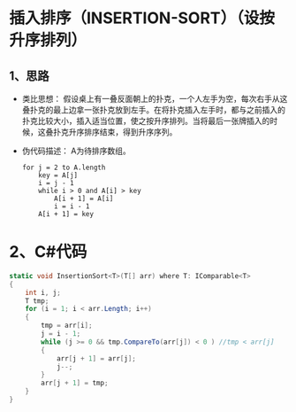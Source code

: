 # 插入排序（INSERTION-SORT）（设按升序排列）
## 1、思路

 - 类比思想：
    假设桌上有一叠反面朝上的扑克，一个人左手为空，每次右手从这叠扑克的最上边拿一张扑克放到左手。在将扑克插入左手时，都与之前插入的扑克比较大小，插入适当位置，使之按升序排列。当将最后一张牌插入的时候，这叠扑克升序排序结束，得到升序序列。
    
 - 伪代码描述：
    A为待排序数组。

    ```
    for j = 2 to A.length
        key = A[j]
        i = j - 1
        while i > 0 and A[i] > key
            A[i + 1] = A[i]
            i = i - 1
        A[i + 1] = key
    ```
# 2、C#代码

``` cs
static void InsertionSort<T>(T[] arr) where T: IComparable<T>
{
    int i, j;
    T tmp;
    for (i = 1; i < arr.Length; i++)
    {
        tmp = arr[i];
        j = i - 1;
        while (j >= 0 && tmp.CompareTo(arr[j]) < 0 ) //tmp < arr[j]
        {
            arr[j + 1] = arr[j];
            j--;
        }
        arr[j + 1] = tmp;
    }
}
```